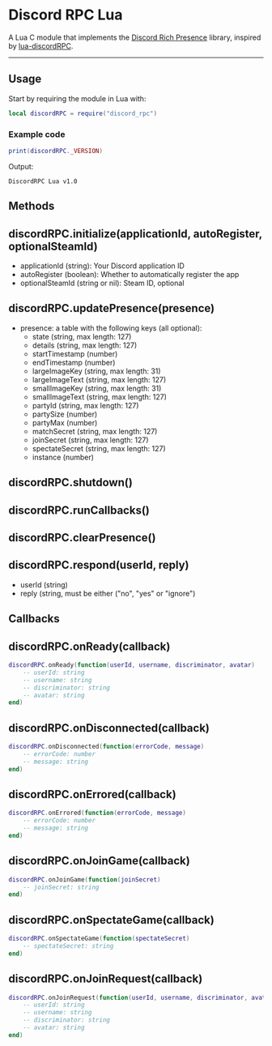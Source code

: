 # Discord RPC Lua

A Lua C module that implements the [Discord Rich Presence](https://github.com/discord/discord-rpc) library, inspired by [lua-discordRPC](https://github.com/pfirsich/lua-discordRPC).

---

## Usage

Start by requiring the module in Lua with:

```lua
local discordRPC = require("discord_rpc")
```

### Example code
```lua
print(discordRPC._VERSION)
```
Output:
```
DiscordRPC Lua v1.0
```

## Methods

## discordRPC.initialize(applicationId, autoRegister, optionalSteamId)

 - applicationId (string): Your Discord application ID
 - autoRegister (boolean): Whether to automatically register the app
 - optionalSteamId (string or nil): Steam ID, optional


## discordRPC.updatePresence(presence)

 - presence: a table with the following keys (all optional):
    - state (string, max length: 127)
    - details (string, max length: 127)
    - startTimestamp (number)
    - endTimestamp (number)
    - largeImageKey (string, max length: 31)
    - largeImageText (string, max length: 127)
    - smallImageKey (string, max length: 31)
    - smallImageText (string, max length: 127)
    - partyId (string, max length: 127)
    - partySize (number)
    - partyMax (number)
    - matchSecret (string, max length: 127)
    - joinSecret (string, max length: 127)
    - spectateSecret (string, max length: 127)
    - instance (number)

## discordRPC.shutdown()

## discordRPC.runCallbacks()

## discordRPC.clearPresence()

## discordRPC.respond(userId, reply)
 - userId (string)
 - reply (string, must be either ("no", "yes" or "ignore")

## Callbacks
## discordRPC.onReady(callback)
```lua
discordRPC.onReady(function(userId, username, discriminator, avatar)
    -- userId: string
    -- username: string
    -- discriminator: string
    -- avatar: string
end)
```

## discordRPC.onDisconnected(callback)
```lua
discordRPC.onDisconnected(function(errorCode, message)
    -- errorCode: number
    -- message: string
end)
```

## discordRPC.onErrored(callback)
```lua
discordRPC.onErrored(function(errorCode, message)
    -- errorCode: number
    -- message: string
end)
```

## discordRPC.onJoinGame(callback)
```lua
discordRPC.onJoinGame(function(joinSecret)
    -- joinSecret: string
end)
```

## discordRPC.onSpectateGame(callback)
```lua
discordRPC.onSpectateGame(function(spectateSecret)
    -- spectateSecret: string
end)
```

## discordRPC.onJoinRequest(callback)
```lua
discordRPC.onJoinRequest(function(userId, username, discriminator, avatar)
    -- userId: string
    -- username: string
    -- discriminator: string
    -- avatar: string
end)
```